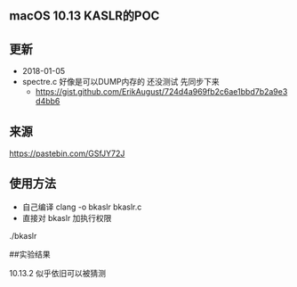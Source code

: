 ## macOS 10.13 KASLR的POC


## 更新

- 2018-01-05
-  spectre.c 好像是可以DUMP内存的 还没测试 先同步下来
    - https://gist.github.com/ErikAugust/724d4a969fb2c6ae1bbd7b2a9e3d4bb6


## 来源
https://pastebin.com/GSfJY72J

## 使用方法

- 自己编译 clang -o bkaslr bkaslr.c
- 直接对 bkaslr 加执行权限

./bkaslr


##实验结果

10.13.2 似乎依旧可以被猜测

